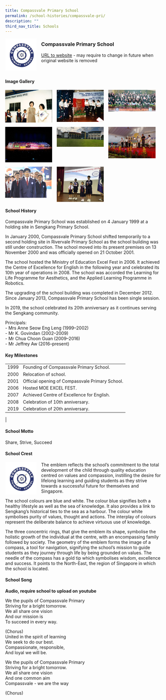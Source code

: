 ```yaml
---
title: Compassvale Primary School
permalink: /school-histories/compassvale-pri/
description: ""
third_nav_title: Schools
---
```

<img src="/images/compassvalepri1.png" style="width:20%;margin-right:15px;" align = "left">

### **Compassvale Primary School**
[URL to website](https://compassvalepri.moe.edu.sg/) - may require to change in future when original website is removed

<br clear="left">

#### **Image Gallery**

<p><a href="https://d1yxymztqoj7qn.amplifyapp.com/images/compassvalepri2.jpg">  
<img src="/images/compassvalepri2.jpg" style="width:30%;margin-right:15px;" align = "left">
</a></p>

<p><a href="https://d1yxymztqoj7qn.amplifyapp.com/images/compassvalepri3.jpg">  
<img src="/images/compassvalepri3.jpg" style="width:30%;margin-right:15px;" align = "left">
</a></p>

<p><a href="https://d1yxymztqoj7qn.amplifyapp.com/images/compassvalepri4.jpg">  
<img src="/images/compassvalepri4.jpg" style="width:30%;margin-right:15px;" align = "left">
</a></p>

<br clear="left">

<p><a href="https://d1yxymztqoj7qn.amplifyapp.com/images/compassvalepri5.jpg">  
<img src="/images/compassvalepri5.jpg" style="width:30%;margin-right:15px;" align = "left">
</a></p>

<p><a href="https://d1yxymztqoj7qn.amplifyapp.com/images/compassvalepri6.jpg">  
<img src="/images/compassvalepri6.jpg" style="width:30%;margin-right:15px;" align = "left">
</a></p>

<p><a href="https://d1yxymztqoj7qn.amplifyapp.com/images/compassvalepri7.jpg">  
<img src="/images/compassvalepri7.jpg" style="width:30%;margin-right:15px;" align = "left">
</a></p>

<br clear="left">

<p><a href="https://d1yxymztqoj7qn.amplifyapp.com/images/compassvalepri8.jpg">  
<img src="/images/compassvalepri8.jpg" style="width:30%;margin-right:15px;" align = "left">
</a></p>

<p><a href="https://d1yxymztqoj7qn.amplifyapp.com/images/compassvalepri9.jpg">  
<img src="/images/compassvalepri9.jpg" style="width:30%;margin-right:15px;" align = "left">
</a></p>

<br clear="left">

#### **School History**
Compassvale Primary School was established on 4 January 1999 at a holding site in Sengkang Primary School.

In January 2000, Compassvale Primary School shifted temporarily to a second holding site in Rivervale Primary School as the school building was still under construction. The school moved into its present premises on 13 November 2000 and was officially opened on 21 October 2001.

The school hosted the Ministry of Education Excel Fest in 2006. It achieved the Centre of Excellence for English in the following year and celebrated its 10th year of operations in 2008. The school was accorded the Learning for Life Programme for Aesthetics, and the Applied Learning Programme in Robotics.

The upgrading of the school building was completed in December 2012. Since January 2013, Compassvale Primary School has been single session.

In 2019, the school celebrated its 20th anniversary as it continues serving the Sengkang community.

Principals:<br>
\- Mrs Anne Seow Eng Leng (1999–2002)<br>
\- Mr K. Govindan (2002–2009)<br>
\- Mr Chua Choon Guan (2009–2016)<br>
\- Mr Jeffrey Aw (2016–present)

#### **Key Milestones**

|  |  |
|:---:|---|
| 1999 | Founding of Compassvale Primary School. |
| 2000 | Relocation of school. |
| 2001 | Official opening of Compassvale Primary School. |
| 2006 | Hosted MOE EXCEL FEST. |
| 2007 | Achieved Centre of Excellence for English. |
| 2008 | Celebration of 10th anniversary. |
| 2019 | Celebration of 20th anniversary. |
|

#### **School Motto**
Share, Strive, Succeed

#### **School Crest**
<img src="/images/compassvalepri1.png" style="width:20%;margin-right:15px;" align = "left">

The emblem reflects the school’s commitment to the total development of the child through quality education centred on values and compassion, instilling the desire for lifelong learning and guiding students as they strive towards a successful future for themselves and Singapore.

The school colours are blue and white. The colour blue signifies both a healthy lifestyle as well as the sea of knowledge. It also provides a link to Sengkang’s historical ties to the sea as a harbour. The colour white symbolises purity of values, thought and actions. The interplay of colours represent the deliberate balance to achieve virtuous use of knowledge.

The three concentric rings, that give the emblem its shape, symbolise the holistic growth of the individual at the centre, with an encompassing family followed by society. The geometry of the emblem forms the image of a compass, a tool for navigation, signifying the school’s mission to guide students as they journey through life by being grounded on values. The needle of the compass has a gold tip which symbolises wisdom, excellence and success. It points to the North-East, the region of Singapore in which the school is located.

#### **School Song**
**Audio, require school to upload on youtube**

We the pupils of Compassvale Primary<br>
Striving for a bright tomorrow.<br>
We all share one vision<br>
And our mission is<br>
To succeed in every way.

(Chorus)<br>
United in the spirit of learning<br>
We seek to do our best.<br>
Compassionate, responsible,<br>
And loyal we will be.

We the pupils of Compassvale Primary<br>
Striving for a bright tomorrow.<br>
We all share one vision<br>
And one common aim<br>
Compassvale - we are the way<br>
  
(Chorus)